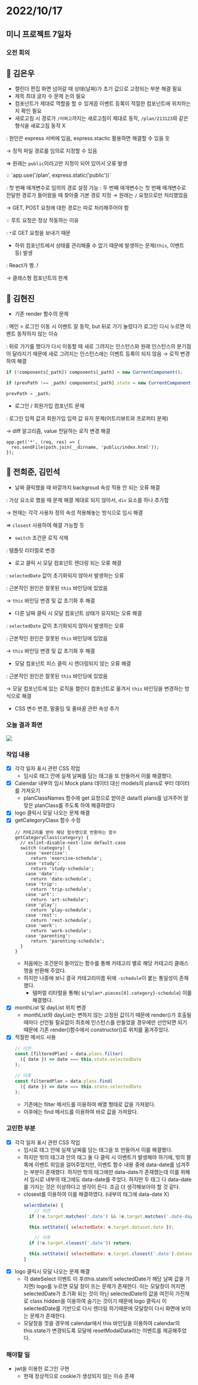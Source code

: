 # 2022/10/17

## 미니 프로젝트 7일차

### 오전 회의

## 🔸 김은우

- 캘린더 편집 화면 넘어갈 때 상태(날짜)가 초기 값으로 고정되는 부분 해결 필요
- 제목 최대 글자 수 문제 논의 필요
- 컴포넌트가 제대로 역할을 할 수 있게끔 이벤트 등록이 적절한 컴포넌트에 위치하는지 확인 필요
- 새로고침 시 경로가 `/어쩌고`까지는 새로고침이 제대로 동작, `/plan/213123`와 같은 형식을 새로고침 동작 X

: 원인은 express 서버에 있음, express.stactic 활용하면 해결할 수 있을 듯

→ 정적 파일 경로를 임의로 지정할 수 있음

⇒ 원래는 `public`이라고만 지정이 되어 있어서 오류 발생

<aside>
💡 `app.use('/plan', express.static('public'))`

: 첫 번째 매개변수로 임의의 경로 설정 가능
: 두 번째 매개변수는 첫 번째 매개변수로 전달한 경로가 들어왔을 때 찾아줄 기본 경로 지정
→ 원래는 `/` 요청으로만 처리했었음

</aside>

→ GET, POST 요청에 대한 경로는 따로 처리해주어야 함

<aside>
💡 루트 요청은 정상 작동하는 이유

: `*`로 GET 요청을 보내기 때문

</aside>

- 하위 컴포넌트에서 상태를 관리해줄 수 없기 때문에 발생하는 문제(`this`, 이벤트 등) 발생

: React가 짱..!

→ 클래스형 컴포넌트의 한계

## 🔸 김현진

- 기존 render 함수의 문제

: 메인 > 로그인 이동 시 이벤트 잘 동작, but 뒤로 가기 눌렀다가 로그인 다시 누르면 이벤트 동작하지 않는 이슈

: 뒤로 가기를 했다가 다시 이동할 때 새로 그려지는 인스턴스와 원래 인스턴스의 분기점이 달라지기 때문에 새로 그려지는 인스턴스에는 이벤트 등록이 되지 않음
→ 로직 변경하여 해결

```jsx
if (!components[_path]) components[_path] = new CurrentComponent();

if (prevPath !== _path) components[_path].state = new CurrentComponent().state;

prevPath = _path;
```

- 로그인 / 회원가입 컴포넌트 문제

: 로그인 입력 값과 회원가입 입력 값 유지 문제(어트리뷰트와 프로퍼티 문제)

→ diff 알고리즘, value 전달하는 로직 변경 해결

```
app.get('*', (req, res) => {
  res.sendFile(path.join(__dirname, 'public/index.html'));
});
```

## 🔸 전희준, 김민석

- 날짜 클릭했을 때 바깥까지 backgroud 속성 적용 안 되는 오류 해결

: 가상 요소로 했을 때 문제 해결 제대로 되지 않아서, `div` 요소를 하나 추가함

→ 현재는 각각 사용자 정의 속성 적용해놓는 방식으로 임시 해결

⇒ `closest` 사용하여 해결 가능할 듯

- `switch` 조건문 로직 삭제

: 템플릿 리터럴로 변경

- 로고 클릭 시 모달 컴포넌트 렌더링 되는 오류 해결

: `selectedDate` 값이 초기화되지 않아서 발생하는 오류

: 근본적인 원인은 잘못된 `this` 바인딩에 있었음

→ `this` 바인딩 변경 및 값 초기화 후 해결

- 다른 날짜 클릭 시 모달 컴포넌트 상태가 유지되는 오류 해결

: `selectedDate` 값이 초기화되지 않아서 발생하는 오류

: 근본적인 원인은 잘못된 `this` 바인딩에 있었음

→ `this` 바인딩 변경 및 값 초기화 후 해결

- 모달 컴포넌트 피스 클릭 시 렌더링되지 않는 오류 해결

: 근본적인 원인은 잘못된 `this` 바인딩에 있었음

→ 모달 컴포넌트에 있는 로직을 캘린더 컴포넌트로 옮겨서 `this` 바인딩을 변경하는 방식으로 해결

- CSS 변수 변경, 말줄임 및 줄바꿈 관련 속성 추가

### 오늘 결과 화면

<img src="./2022-10-17-images/image.gif">

### 작업 내용

- [x] 각각 일자 표시 관련 CSS 작업
  - 임시로 태그 안에 실제 날짜를 담는 태그을 또 만들어서 이를 해결했다.
- [x] Calendar 내부의 임시 Mock plans 데이터 대신 models의 plans로 부터 데이터를 가져오기
  - planClassNames 함수에 get 요청으로 받아온 data의 plans를 넘겨주어 알맞은 planClass를 주도록 하여 해결하였다
- [x] logo 클릭시 모달 나오는 문제 해결
- [x] getCategoryClass 함수 수정
  ```
  // 카테고리를 받아 해당 함수명으로 반환하는 함수
  getCategoryClass(category) {
    // eslint-disable-next-line default-case
    switch (category) {
      case 'exercise':
        return 'exercise-schedule';
      case 'study':
        return 'study-schedule';
      case 'date':
        return 'date-schedule';
      case 'trip':
        return 'trip-schedule';
      case 'art':
        return 'art-schedule';
      case 'play':
        return 'play-schedule';
      case 'rest':
        return 'rest-schedule';
      case 'work':
        return 'work-schedule';
      case 'parenting':
        return 'parenting-schedule';
    }
  }
  ```
  - 처음에는 조건문이 들어있는 함수를 통해 카테고리 별로 해당 카테고리 클래스명을 반환해 주었다.
  - 하지만 나중에 보니 결국 카테고리이름 뒤에 `-schedule`이 붙는 통일성이 존재했다.
    - 템퍼럴 리터럴을 통해( `${*plan*.pieces[0].category}-schedule`) 이를 해결했다.
- [x] monthList 및 dayList 위치 변경
  - monthList와 dayList는 변하지 않는 고정된 값이기 때문에 render()가 호출될 때마다 선언될 필요없이 최초에 인스턴스를 만들었을 경우에만 선언되면 되기 때문에 기존 render()함수에서 constructor()로 위치를 옮겨주었다.
- [x] 적절한 메서드 사용
  ```jsx
  // 이전
  const [filteredPlan] = data.plans.filter(
    ({ date }) => date === this.state.selectedDate
  );

  // 이후
  const filteredPlan = data.plans.find(
    ({ date }) => date === this.state.selectedDate
  );
  ```
  - 기존에는 filter 메서드를 이용하여 배열 형태로 값을 가져왔다.
  - 이후에는 find 메서드를 이용하여 바로 값을 가져왔다.

### 고민한 부분

- [x] 각각 일자 표시 관련 CSS 작업
  - 임시로 태그 안에 실제 날짜를 담는 태그을 또 만들어서 이를 해결했다.
  - 하지만 밖의 태그과 안의 태그 둘 다 클릭 시 이벤트가 발생해야 하기에, 밖의 블록에 이벤트 위임을 걸어주었지만, 이벤트 함수 내용 중에 data-date를 넘겨주는 부분이 존재했다. 하지만 밖의 태그에만 data-date가 존재했는데 이를 위해서 임시로 내부의 태그에도 data-date를 주었다. 하지만 두 태그 다 data-date를 가지는 것은 이상하다고 생각이 든다. 조금 더 생각해보아야 할 것 같다.
  - closest를 이용하여 이를 해결하였다. (내부의 태그에 data-date X)
    ```jsx
    selectDate(e) {
    	// 이전
      if (!e.target.matches('.date') && !e.target.matches('.date-day')) return;

      this.setState({ selectedDate: e.target.dataset.date });

    	// 이후
      if (!e.target.closest('.date')) return;

      this.setState({ selectedDate: e.target.closest('.date').dataset.date });
    }
    ```
- [x] logo 클릭시 모달 나오는 문제 해결
  - 각 dateSelect 이벤트 이 후(this.state의 selectedDate가 해당 날짜 값을 가지면) logo를 누르면 모달 창이 뜨는 문제가 존재한다. 이는 모달창이 꺼지면 selectedDate가 초기화 되는 것이 아닌 selectedDate의 값을 여전히 가진채로 class hidden을 이용하여 숨기는 것이기 때문에 logo 클릭시 이 selectedDate를 기반으로 다시 렌더링 하기때문에 모달창이 다시 화면에 보이는 문제가 존재한다.
  - 모달창을 껏을 경우에 calendar에서 this 바인딩을 이용하여 calendar의 this.state가 변경되도록 모달에 resetModalData라는 이벤트를 제공해주었다.

### 해야할 일

- jwt을 이용한 로그인 구현
  - 현재 정상적으로 cookie가 생성되지 않는 이슈 존재
